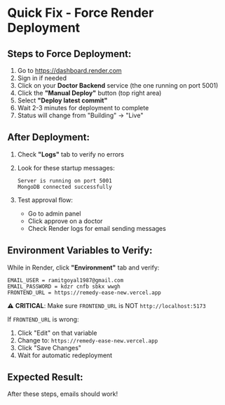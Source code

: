 # Quick Fix - Force Render Deployment

## Steps to Force Deployment:

1. Go to https://dashboard.render.com
2. Sign in if needed
3. Click on your **Doctor Backend** service (the one running on port 5001)
4. Click the **"Manual Deploy"** button (top right area)
5. Select **"Deploy latest commit"**
6. Wait 2-3 minutes for deployment to complete
7. Status will change from "Building" → "Live"

## After Deployment:

1. Check **"Logs"** tab to verify no errors
2. Look for these startup messages:
   ```
   Server is running on port 5001
   MongoDB connected successfully
   ```

3. Test approval flow:
   - Go to admin panel
   - Click approve on a doctor
   - Check Render logs for email sending messages

## Environment Variables to Verify:

While in Render, click **"Environment"** tab and verify:

```
EMAIL_USER = ramitgoyal1987@gmail.com
EMAIL_PASSWORD = kdzr cnfb sbkx wwgh
FRONTEND_URL = https://remedy-ease-new.vercel.app
```

⚠️ **CRITICAL**: Make sure `FRONTEND_URL` is NOT `http://localhost:5173`

If `FRONTEND_URL` is wrong:
1. Click "Edit" on that variable
2. Change to: `https://remedy-ease-new.vercel.app`
3. Click "Save Changes"
4. Wait for automatic redeployment

## Expected Result:

After these steps, emails should work!
